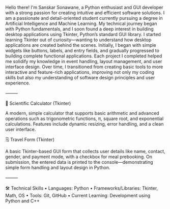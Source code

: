 
Hello there! I'm Sanskar Sonawane, a Python enthusiast and GUI developer with a strong passion for creating intuitive and efficient software solutions.
I am a passionate and detail-oriented student currently pursuing a degree in Artificial Intelligence and Machine Learning. My technical journey began with Python fundamentals, and I soon found a deep interest in building desktop applications using Tkinter, Python’s standard GUI library.
I started learning Tkinter out of curiosity—wanting to understand how desktop applications are created behind the scenes. Initially, I began with simple widgets like buttons, labels, and entry fields, and gradually progressed to building complete functional applications. Each project I completed helped me solidify my knowledge in event handling, layout management, and user interface design.
Over time, I transitioned from creating basic tools to more interactive and feature-rich applications, improving not only my coding skills but also my understanding of software design principles and user experience.

⸻

🧮 Scientific Calculator (Tkinter)

A modern, simple calculator that supports basic arithmetic and advanced operations such as trigonometric functions, π, square root, and exponential calculations. Features include dynamic resizing, error handling, and a clean user interface.

🗒️ Travel Form (Tkinter)

A basic Tkinter-based GUI form that collects user details like name, contact, gender, and payment mode, with a checkbox for meal prebooking. On submission, the entered data is printed to the console—demonstrating simple form handling and layout design in Python.

⸻

🛠 Technical Skills
	•	Languages: Python
	•	Frameworks/Libraries: Tkinter, Math, OS
	•	Tools: Git, GitHub
	•	Current Learning: Development using Python and C++






